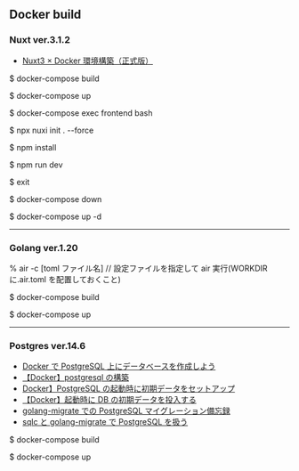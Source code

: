 ## Docker build

### Nuxt ver.3.1.2

- [Nuxt3 × Docker 環境構築（正式版）](https://qiita.com/A-Kira/items/5ce3e1bff34e179ebbc2)

<!-- commandをコメントアウトする -->

$ docker-compose build

$ docker-compose up

$ docker-compose exec frontend bash

$ npx nuxi init . --force

$ npm install

$ npm run dev

$ exit

$ docker-compose down

<!-- commandのコメントアウトを外す -->

$ docker-compose up -d

---

### Golang ver.1.20

% air -c [toml ファイル名] // 設定ファイルを指定して air 実行(WORKDIR に.air.toml を配置しておくこと)

$ docker-compose build

$ docker-compose up

---

### Postgres ver.14.6

- [Docker で PostgreSQL 上にデータベースを作成しよう](https://zenn.dev/farstep/books/7acd1a7fee7e18/viewer/43e8ed)
- [【Docker】postgresql の構築](https://zenn.dev/re24_1986/articles/b76c3fd8f76aec)
- [Docker】PostgreSQL の起動時に初期データをセットアップ](https://amateur-engineer.com/docker-compose-postgresql/)
- [【Docker】起動時に DB の初期データを投入する](https://nandakagoodvibes.hatenablog.com/entry/2022/02/06/163420)
- [golang-migrate での PostgreSQL マイグレーション備忘録](https://zenn.dev/keyamin/articles/24695c455c1591)
- [sqlc と golang-migrate で PostgreSQL を扱う](https://zenn.dev/tchssk/articles/a701d3ce5f9b6b)

$ docker-compose build

$ docker-compose up
